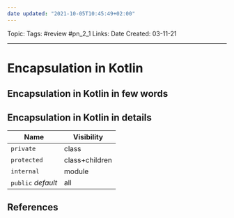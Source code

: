 ```yaml
---
date updated: "2021-10-05T10:45:49+02:00"
---
```


Topic:
Tags: #review #pn_2_1
Links:
Date Created: 03-11-21

---

# Encapsulation in Kotlin

## Encapsulation in Kotlin in few words

## Encapsulation in Kotlin in details

| Name               | Visibility     |
| ------------------ | -------------- |
| `private`          | class          |
| `protected`        | class+children |
| `internal`         | module         |
| `public` _default_ | all            |

## References
